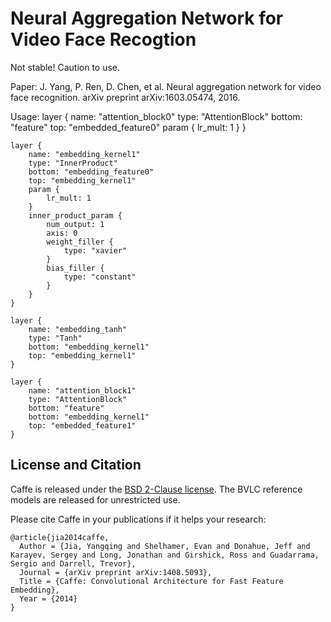 # Neural Aggregation Network for Video Face Recogtion

Not stable! Caution to use.

Paper:
J. Yang, P. Ren, D. Chen, et al. Neural aggregation network for video face recognition. arXiv preprint arXiv:1603.05474, 2016.

Usage:
    layer {
        name: "attention_block0"
        type: "AttentionBlock"
        bottom: "feature"
        top: "embedded_feature0"
        param {
            lr_mult: 1
        }
    }

    layer {
        name: "embedding_kernel1"
        type: "InnerProduct"
        bottom: "embedding_feature0"
        top: "embedding_kernel1"
        param {
            lr_mult: 1
        }
        inner_product_param {
            num_output: 1
            axis: 0
            weight_filler {
                type: "xavier"
            }
            bias_filler {
                type: "constant"
            }
        }
    }

    layer {
        name: "embedding_tanh"
        type: "Tanh"
        bottom: "embedding_kernel1"
        top: "embedding_kernel1"
    }

    layer {
        name: "attention_block1"
        type: "AttentionBlock"
        bottom: "feature"
        bottom: "embedding_kernel1"
        top: "embedded_feature1"
    }

## License and Citation

Caffe is released under the [BSD 2-Clause license](https://github.com/BVLC/caffe/blob/master/LICENSE).
The BVLC reference models are released for unrestricted use.

Please cite Caffe in your publications if it helps your research:

    @article{jia2014caffe,
      Author = {Jia, Yangqing and Shelhamer, Evan and Donahue, Jeff and Karayev, Sergey and Long, Jonathan and Girshick, Ross and Guadarrama, Sergio and Darrell, Trevor},
      Journal = {arXiv preprint arXiv:1408.5093},
      Title = {Caffe: Convolutional Architecture for Fast Feature Embedding},
      Year = {2014}
    }
